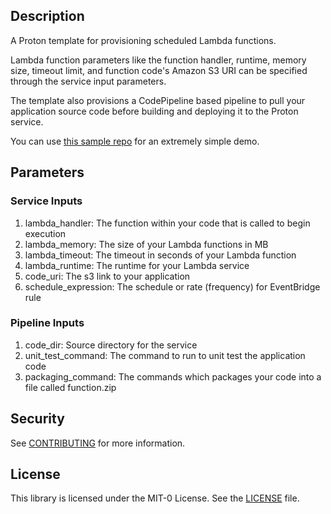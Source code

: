 ## Description

A Proton template for provisioning scheduled Lambda functions.

Lambda function parameters like the function handler, runtime, memory size, timeout limit, and function code's Amazon S3 URI can be specified through the service input parameters.

The template also provisions a CodePipeline based pipeline to pull your application source code before building and deploying it to the Proton service.

You can use [this sample repo](https://github.com/jritsema/lambda-function) for an extremely simple demo.

## Parameters

### Service Inputs

1. lambda_handler: The function within your code that is called to begin execution
2. lambda_memory: The size of your Lambda functions in MB
3. lambda_timeout: The timeout in seconds of your Lambda function
4. lambda_runtime: The runtime for your Lambda service
5. code_uri: The s3 link to your application
6. schedule_expression: The schedule or rate (frequency) for EventBridge rule

### Pipeline Inputs

1. code_dir: Source directory for the service
2. unit_test_command: The command to run to unit test the application code
3. packaging_command: The commands which packages your code into a file called function.zip

## Security

See [CONTRIBUTING](../../CONTRIBUTING.md#security-issue-notifications) for more information.

## License

This library is licensed under the MIT-0 License. See the [LICENSE](../../LICENSE) file.
